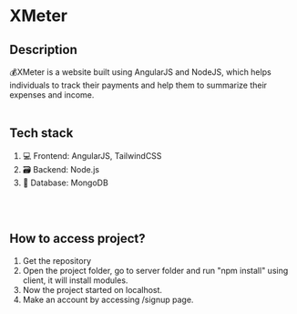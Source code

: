 # XMeter

<h2>Description</h2>
💰XMeter is a website built using AngularJS and NodeJS, which helps individuals to track their payments and help them to summarize their expenses and income.
<br/>
<br/>

<h2>Tech stack</h2>
<p align="left">
  <ol>
    <li>
      💻 Frontend: AngularJS, TailwindCSS
    </li>
    <li>
      🗃 Backend: Node.js
    </li>
    <li>
      📂 Database: MongoDB
    </li>
  </ol>
</p>
<br/>
<br/>

<h2>How to access project?</h2>
<ol>
  <li>Get the repository</li>
  <li>Open the project folder, go to server folder and run "npm install" using client, it will install modules.</li>
  <li>Now the project started on localhost.</li>
  <li>
    Make an account by accessing /signup page. 
  </li>
</ol>

<br/>
<br/>
